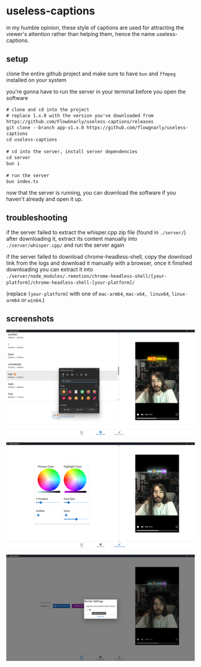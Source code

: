 # useless-captions

in my humble opinion, these style of captions are used for attracting the viewer's attention rather than helping them, hence the name useless-captions.

## setup

clone the entire github project and make sure to have `bun` and `ffmpeg` installed on your system

you're gonna have to run the server in your terminal before you open the software

```shell
# clone and cd into the project
# replace 1.x.0 with the version you've downloaded from https://github.com/FlowGnarly/useless-captions/releases
git clone --branch app-v1.x.0 https://github.com/flowgnarly/useless-captions
cd useless-captions

# cd into the server, install server dependencies
cd server
bun i

# run the server
bun index.ts
```

now that the server is running, you can download the software if you haven't already and open it up.

## troubleshooting

if the server failed to extract the whisper.cpp zip file (found in `./server/`) after downloading it, extract its content manually into `./server/whisper.cpp/` and run the server again

if the server failed to download chrome-headless-shell, copy the download link from the logs and download it manually with a browser, once it finished downloading you can extract it into `./server/node_modules/.remotion/chrome-headless-shell/[your-platform]/chrome-headless-shell-[your-platform]/`

(replace `[your-platform]` with one of `mac-arm64`, `mac-x64, linux64`, `linux-arm64` or `win64`.)

## screenshots

![Editing generated captions](/screenshots/EditingCaptions.png)

![Customizing the text style](/screenshots/CustomizingCaptions.png)

![Rendering the video](/screenshots/Rendering.png)

